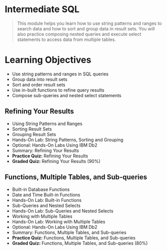 # Intermediate SQL
> This module helps you learn how to use string patterns and ranges to search data and how to sort and group data in result sets. You will also practice composing nested queries and execute select statements to access data from multiple tables.
# Learning Objectives
- Use string patterns and ranges in SQL queries
- Group data into result sets
- Sort and order result sets
- Use in-built functions to refine query results
- Compose sub-queries and nested select statements
## Refining Your Results
- Using String Patterns and Ranges
- Sorting Result Sets
- Grouping Result Sets
- Hands-On Lab: String Patterns, Sorting and Grouping
- Optional: Hands-On Labs Using IBM Db2
- Summary: Refining Your Results
- **Practice Quiz:** Refining Your Results
- **Graded Quiz:** Refining Your Results (90%)
## Functions, Multiple Tables, and Sub-queries
- Built-in Database Functions
- Date and Time Built-in Functions
- Hands-On Lab: Built-in Functions
- Sub-Queries and Nested Selects
- Hands-On Lab: Sub-Queries and Nested Selects
- Working with Multiple Tables
- Hands-On Lab: Working with Multiple Tables
- Optional: Hands-On Labs Using IBM Db2
- Summary: Functions, Multiple Tables, and Sub-queries
- **Practice Quiz:** Functions, Multiple Tables, and Sub-queries
- **Graded Quiz:** Functions, Multiple Tables, and Sub-queries (80%)
